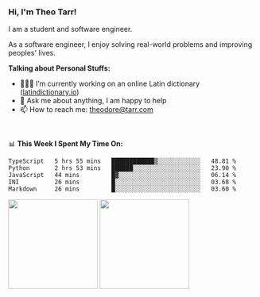 ### Hi, I'm Theo Tarr!

I am a student and software engineer. 

As a software engineer, I enjoy solving real-world problems and improving peoples' lives.

**Talking about Personal Stuffs:**

- 👨🏻‍💻 I’m currently working on an online Latin dictionary ([latindictionary.io](https://www.latindictionary.io))
- 💬 Ask me about anything, I am happy to help
- 📫 How to reach me: theodore@tarr.com

</br>

📊 **This Week I Spent My Time On:**
<!--START_SECTION:waka-->
```text
TypeScript   5 hrs 55 mins   ████████████▒░░░░░░░░░░░░   48.81 % 
Python       2 hrs 53 mins   ██████░░░░░░░░░░░░░░░░░░░   23.90 % 
JavaScript   44 mins         █▓░░░░░░░░░░░░░░░░░░░░░░░   06.14 % 
INI          26 mins         █░░░░░░░░░░░░░░░░░░░░░░░░   03.68 % 
Markdown     26 mins         █░░░░░░░░░░░░░░░░░░░░░░░░   03.60 % 
```
<!--END_SECTION:waka-->
<p>
  <img height="180em" src="https://github-readme-stats.vercel.app/api?username=theotarr&show_icons=true&hide_border=true&&count_private=true&include_all_commits=true&theme=radical" />
  <img height="180em" src="https://github-readme-stats.vercel.app/api/top-langs/?username=theotarr&exclude_repo=KNN-Image-Classification&show_icons=true&hide_border=true&layout=compact&langs_count=8&theme=radical"/>
</p>
